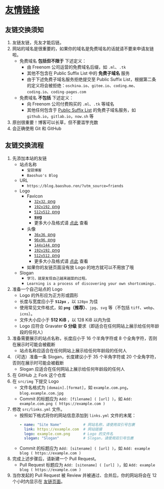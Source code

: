 # [友情链接](https://blog.baoshuo.ren/friends/)

## 友链交换须知

1. 友链友链，先友才能后链。
1. 网站的域名是很重要的，如果你的域名是免费域名的话就请不要来申请友链啦。
   + 免费域名 **包括但不限于** 下述定义：
     + 由 Freenom 公司运营的免费域名后缀，如 `.ml`、`.tk`
     + 其他不包含在 Public Suffix List 中的 **免费子域名** 服务
     + 由于下述免费子域名服务拒绝提交至 Public Suffix List，根据第二条的定义将会被拒绝：`oschina.io`、`gitee.io`、`coding.me`、`coding.io`、`coding-pages.com`
   + 免费域名 **不包括** 下述定义：
     + 向 Freenom 公司付费购买的 `.ml`、`.tk` 等域名
     + 其他任何包含于 [Public Suffix List](https://publicsuffix.org/list/) 的免费子域名服务，如 `github.io`，`gitlab.io`，`now.sh` 等
1. 原创很重要！博客可以长草，但不要滥竽充数
1. 会正确使用 Git 和 GitHub

## 友链交换流程

1. 先添加本站的友链
   + 站点名称
     + `宝硕博客`
     + `Baoshuo's Blog`
   + URL
     + `https://blog.baoshuo.ren/?utm_source=friends`
   + Logo
     + Favicon
       + [`32x32`, png](https://cdn.jsdelivr.net/npm/bsi@0.0.1/favicon/32x32.png)
       + [`192x192`, png](https://cdn.jsdelivr.net/npm/bsi@0.0.1/favicon/128x128.png)
       + [`512x512`, png](https://cdn.jsdelivr.net/npm/bsi@0.0.1/favicon/512x512.png)
       + [**svg**](https://cdn.jsdelivr.net/npm/bsi@0.0.1/favicon/favicon.svg)
       + 更多大小及格式请 [点此](https://cdn.jsdelivr.net/npm/bsi@0.0.1/favicon/) 查看
     + 头像
       + [`36x36`, png](https://cdn.jsdelivr.net/npm/bsi@0.0.1/avatar/36x36.png)
       + [`96x96`, png](https://cdn.jsdelivr.net/npm/bsi@0.0.1/avatar/96x96.png)
       + [`144x144`, png](https://cdn.jsdelivr.net/npm/bsi@0.0.1/avatar/144x144.png)
       + [`192x192`, png](https://cdn.jsdelivr.net/npm/bsi@0.0.1/avatar/192x192.png)
       + [`512x512`, png](https://cdn.jsdelivr.net/npm/bsi@0.0.1/avatar/512x512.png)
       + 更多大小及格式请 [点此](https://cdn.jsdelivr.net/npm/bsi@0.0.1/avatar/) 查看
     + 如果你的友链页面没有放 Logo 的地方就可以不用放了哦
   + Slogan
     + `学习，就是发现自己越来越菜的过程。`
     + `Learning is a process of discovering your own shortcomings.`
1. 准备一个自己站点的 Logo
   + Logo 的外形应为正方形或圆形
   + 长度与宽度应小于 **`512px`** ，以 `128px` 为佳
   + 使用常见文件格式，如 **`png`（推荐）**、`jpg`、`svg` 等（不包括 `tiff`、`webp`、`icns`）。
   + 文件大小应小于 **512 KiB** ，以 128 KiB 以内为佳
   + Logo 应符合 Gravater **G 分级** 要求（即适合在任何网站上展示给任何年龄段的任何人）
1. 准备需要展示的站点名称，长度应小于 16 个半角字符或 8 个全角字符，否则在展示时可能会被截断
   + 站点名称应适合在任何网站上展示给任何年龄段的任何人
1. （可选）准备一条 Slogan，长度建议小于 35 个半角字符或 20 个全角字符，否则在展示时可能会被截断
   + Slogan 应适合在任何网站上展示给任何年龄段的任何人
1. 在 GitHub 上 Fork 这个仓库
1. 在 `src/img` 下提交 Logo
   + 文件名格式为 `[domain].[format]`，如 `example.com.png`，`blog.example.com.jpg`
   + Commit 的标题应为 `Add: [filename] ( [url] )`，如 `Add: example.com.png ( https://example.com )`
1. 修改 `src/links.yml` 文件。
   + 按照如下格式将你的网站信息添加到 `links.yml` 文件的末尾：
     ```yml
     - name: "Site Name"          # 网站名称，请使用双引号包裹
       link: https://example.com  # 网站链接
       logo: example.com.png      # Logo 的文件名
       slogan: "Slogan"           # Slogan，请使用双引号包裹
     ```
   + Commit 的标题应为 `Add: [sitename] ( [url] )`，如 `Add: example blog ( https://example.com )`
1. 完成上述步骤后，请新建一个 Pull Request。
   + Pull Request 标题应为 `Add: [sitename] ( [url] )`，如 `Add: example blog ( https://example.com )`
1. 当你发起的 Pull Request 被 Review 并被通过、合并后，你的网站将会在 12 个小时内显示在 [友链页面](https://blog.baoshuo.ren/friends/)。
